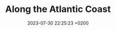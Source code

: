 ---
layout: post
title: "Along the Atlantic Coast"
date: 2023-07-30 22:25:23 +0200
permalink: "along-the-atlantic-coast.html"
link_collection: bikepacking-northern-spain.html
active_collection: "Bikepacking Northern Spain"
article: "1"
day_start: "1"
day_end: "7"
intro: "In 2020, I had done several short bikepacking trips. But in March 2021, I left home with a longer bikepacking trip in mind. And so, during 3 months, I explored Northern Spain, from it easternmost to its westernmost point. I discovered an outstanding variety of landscapes. It was always mountainous, often tough, but never boring."
statistics_duration: "7 days"
statistics_distance: "350 km"
statistics_ascent: "920 m"
statistics_surface: "24% unpaved"
statistics_highest_elevation: "40 m"
statistics_lowest_elevation: "0 m"
highlights_1_title: "Bourgneuf-en-Retz's marsh"
highlights_1_description: "Bourgneuf-en-Retz is located in the Marais breton, a lowland area of marshes and salterns, dotted with lovely fishing villages and farms."
highlights_2_title: "Pine forests between La Barre-de-Mont and La Tranche-sur-Mer"
highlights_2_description: "The Marais breton is protected by sand dunes and pines forest on the coast. The voie verte often goes through them. There are perfect for wild camping but be aware that it might be illegal."
img_map: /assets/img/collection-01_article-01_map.jpg
---